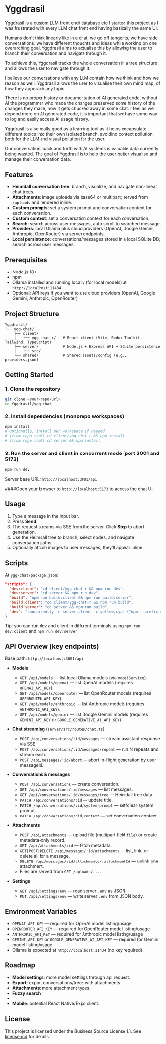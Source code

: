 # Yggdrasil

Yggdrasil is a custom LLM front end/ database etc
I started this project as I was frustrated with every LLM chat front end having basically the same UI.

Humans don't think linearly like in a chat, we go off tangents, we have side conversations, we have different thoughts and ideas while working on one overarching goal. Yggdrasil aims to actualise this by allowing the user to branch their conversation and navigate through it.

To achieve this, Yggdrasil tracks the whole conversation in a tree structure and allows the user to navigate through it.

I believe our conversations with any LLM contain how we think and how we reason as well. Yggdrasil allows the user to visualise their own mind map, of how they apporach any topic.

There is no proper history or documentation of AI generated code, without AI the programmer who made the changes preserved some history of the changes they made, now it gets chucked away in some chat. I feel as we depend more on AI generated code, it is important that we have some way to log and easily access AI usage history.

Yggdrasil is also really good as a learning tool as it helps encapsulate different topics into their own isolated branch, avoiding context pollution both for the LLM
and visual pollution for the user.

Our conversation, back and forth with AI systems is valuable data currently being wasted.
The goal of Yggdrasil is to help the user better visualise and manage their conversation data.

## Features

- **Heimdall conversation tree**: branch, visualize, and navigate non-linear chat trees.
- **Attachments**: image uploads via base64 or multipart; served from `/uploads` and rendered inline.
- **Custom prompts**: set a system prompt and conversation context for each conversation.
- **Custom context**: set a conversation context for each conversation.
- **Search**: search across user messages, auto scroll to searched message.
- **Providers**: local Ollama plus cloud providers (OpenAI, Google Gemini, Anthropic, OpenRouter) via server endpoints.
- **Local persistence**: conversations/messages stored in a local SQLite DB; search across user messages.

## Prerequisites

- Node.js 18+
- npm
- Ollama installed and running locally (for local models) at `http://localhost:11434`
- Optional: API keys if you want to use cloud providers (OpenAI, Google Gemini, Anthropic, OpenRouter)

## Project Structure

```
Yggdrasil/
└── ygg-chat/
    ├── client/
    │   └── ygg-chat-r/   # React client (Vite, Redux Toolkit, Tailwind, TypeScript)
    ├── server/           # Node.js + Express API + SQLite persistence
    │   └── src/
    └── shared/           # Shared assets/config (e.g., providers.json)
```

## Getting Started

### 1. Clone the repository

```bash
git clone <your-repo-url>
cd Yggdrasil/ygg-chat
```

### 2. Install dependencies (monorepo workspaces)

```bash
npm install
# Optionally, install per workspace if needed
# (from repo root) cd client/ygg-chat-r && npm install
# (from repo root) cd server && npm install
```

### 3. Run the server and client in concurrent mode (port 3001 and 5173)

```bash
npm run dev
```

Server base URL: `http://localhost:3001/api`

####Open your browser to `http://localhost:5173` to access the chat UI.

## Usage

1. Type a message in the input bar.
2. Press **Send**.
3. The request streams via SSE from the server. Click **Stop** to abort generation.
4. Use the Heimdall tree to branch, select nodes, and navigate conversation paths.
5. Optionally attach images to user messages; they’ll appear inline.

## Scripts

At `ygg-chat/package.json`:

```json
"scripts": {
  "dev:client": "cd client/ygg-chat-r && npm run dev",
  "dev:server": "cd server && npm run dev",
  "build": "npm run build:client && npm run build:server",
  "build:client": "cd client/ygg-chat-r && npm run build",
  "build:server": "cd server && npm run build",
  "dev": "concurrently -n server,client -c yellow,cyan \"npm --prefix server run dev\" \"npm --prefix client/ygg-chat-r run dev\"",
}
```

Tip: you can run dev and client in different terminals using `npm run dev:client` and `npm run dev:server`

## API Overview (key endpoints)

Base path: `http://localhost:3001/api`

- **Models**

  - `GET /api/models` — list local Ollama models (via `modelService`).
  - `GET /api/models/openai` — list OpenAI models (requires `OPENAI_API_KEY`).
  - `GET /api/models/openrouter` — list OpenRouter models (requires `OPENROUTER_API_KEY`).
  - `GET /api/models/anthropic` — list Anthropic models (requires `ANTHROPIC_API_KEY`).
  - `GET /api/models/gemini` — list Google Gemini models (requires `GEMINI_API_KEY` or `GOOGLE_GENERATIVE_AI_API_KEY`).

- **Chat streaming** (`server/src/routes/chat.ts`)

  - `POST /api/conversations/:id/messages` — stream assistant response via SSE.
  - `POST /api/conversations/:id/messages/repeat` — run N repeats and stream each.
  - `POST /api/messages/:id/abort` — abort in-flight generation by user messageId.

- **Conversations & messages**

  - `POST /api/conversations` — create conversation.
  - `GET /api/conversations/:id/messages` — list messages.
  - `GET /api/conversations/:id/messages/tree` — Heimdall tree data.
  - `PATCH /api/conversations/:id` — update title.
  - `PATCH /api/conversations/:id/system-prompt` — set/clear system prompt.
  - `PATCH /api/conversations/:id/context` — set conversation context.

- **Attachments**

  - `POST /api/attachments` — upload file (multipart field `file`) or create metadata-only record.
  - `GET /api/attachments/:id` — fetch metadata.
  - `GET|POST|DELETE /api/messages/:id/attachments` — list, link, or delete all for a message.
  - `DELETE /api/messages/:id/attachments/:attachmentId` — unlink one attachment.
  - Files are served from `GET /uploads/...`.

- **Settings**
  - `GET /api/settings/env` — read server `.env` as JSON.
  - `PUT /api/settings/env` — write server `.env` from JSON body.

## Environment Variables

- `OPENAI_API_KEY` — required for OpenAI model listing/usage
- `OPENROUTER_API_KEY` — required for OpenRouter model listing/usage
- `ANTHROPIC_API_KEY` — required for Anthropic model listing/usage
- `GEMINI_API_KEY` or `GOOGLE_GENERATIVE_AI_API_KEY` — required for Gemini model listing/usage
- Ollama is expected at `http://localhost:11434` (no key required)

## Roadmap

- **Model settings**: more model settings through api request.
- **Export**: export conversations/trees with attachments.
- **Attachments**: more attachment types.
- **Fuzzy search**
-
- **Mobile**: potential React Native/Expo client.

## License

This project is licensed under the Business Source License 1.1. See [license.md](license.md) for details.
